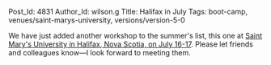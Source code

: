 Post_Id: 4831
Author_Id: wilson.g
Title: Halifax in July
Tags: boot-camp, venues/saint-marys-university, versions/version-5-0

<p>We have just added another workshop to the summer's list, this one at <a href="/bootcamps/2012-07-halifax.html">Saint Mary's University in Halifax, Nova Scotia, on July 16-17</a>. Please let friends and colleagues know&mdash;I look forward to meeting them.</p>
